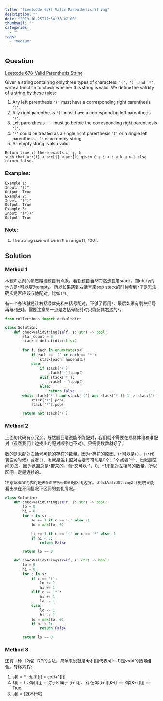 ```yaml
---
title: "[Leetcode 678] Valid Parenthesis String"
description: ""
date: "2019-10-25T11:34:38-07:00"
thumbnail: ""
categories:
  - ""
tags:
  - "medium"
---
```


## Question

[Leetcode 678: Valid Parenthesis String](https://leetcode.com/problems/valid-parenthesis-string/)

Given a string containing only three types of characters: `'(', ')' and '*'`, write a function to check whether this string is valid. We define the validity of a string by these rules:

1. Any left parenthesis `'('` must have a corresponding right parenthesis `')'`.
1. Any right parenthesis `')'` must have a corresponding left parenthesis `'('`.
1. Left parenthesis `'('` must go before the corresponding right parenthesis `')'`.
1. `'*'` could be treated as a single right parenthesis `')'` or a single left parenthesis `'('` or an empty string.
1. An empty string is also valid.


```
Return true if there exists i, j, k
such that arr[i] < arr[j] < arr[k] given 0 ≤ i < j < k ≤ n-1 else return false.
```

### Examples:
```
Example 1:
Input: "()"
Output: True
Example 2:
Input: "(*)"
Output: True
Example 3:
Input: "(*))"
Output: True
```

### Note:

1. The string size will be in the range [1, 100].



## Solution
### Method 1
本题和之前的陨石碰撞题目有点像，看到题目自然而然想到用stack，而tricky的地方是`*`可以变为empty。所以如果遇到右括号来pop stack的时候看到`*`了是无法确实是否应该与他配对。比如`(*)`。

有一个办法就是让右括号优先和左括号配对，不够了再用`*`。最后如果有剩左括号再与`*`配对。需要注意的一点是左括号配对时只能配其右边的`*`。

```python
from collections import defaultdict

class Solution:
    def checkValidString(self, s: str) -> bool:
        star_count = 0
        stack = defaultdict(list)
        
        for i, each in enumerate(s):
            if each == '(' or each == '*':
                stack[each].append(i)
            else:
                if stack['(']:
                    stack['('].pop()
                elif stack['*']:
                    stack['*'].pop()
                else:
                    return False
        while stack['*'] and stack['('] and stack['*'][-1] > stack['('][-1]:
            stack['('].pop()
            stack['*'].pop()

        return not stack['(']
```
### Method 2
上面的代码有点冗余。既然题目是说能不能配对，我们就不需要在意具体谁和谁配对（虽然我们上边找出的配对顺序也不对）。只需要数数就好了。

数的是未配对左括号可能的存在的数量。因为`*`存在的原因，`(*`可以是`()`，`(`（`*`代表空的时候）或者`((`。也就是说未配对左括号可能是0个，1个或者2个，也就是区间[0,2)。因为范围总是`*`带来的，而`*`又可以-1，0，+1未配对左括号的数量，所以区间一定是连续的。

注意lo和hi代表的是`未配对左括号数量`的区间边界。`checkValidString2()`更明显能看出来在不同情况下区间的变化情况。
```python
class Solution:
    def checkValidString(self, s: str) -> bool:
        lo = 0
        hi = 0
        for c in s:
            lo += 1 if c == '(' else -1
            lo = max(lo, 0)

            hi += 1 if c == '(' or c == '*' else -1
            if hi < 0:
                return False

        return lo == 0

    def checkValidString2(self, s: str) -> bool:
        lo = 0
        hi = 0
        for c in s:
            if c == '(':
                lo += 1
                hi += 1
            elif c == '*':
                hi += 1
                lo -= 1
            else:
                lo -= 1
                hi -= 1
            lo = max(lo, 0)
            if hi < 0:
                return False

        return lo == 0
```   

### Method 3
还有一种（2维）DP的方法，简单来说就是dp[i][j]代表s[i:j+1]是valid的括号组合。转移方程:

1. s[i] = * :dp[i][j] = dp[i+1][j]
1. s[i] = ( : dp[i][j] = 对于k 属于 [i+1:j]， 存在dp[i+1][k-1] == dp[k+1][j] == True
1. s[i] = )就不行啦